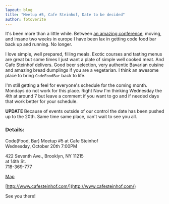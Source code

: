 ```yaml
---
layout: blog
title: "Meetup #5, Cafe Steinhof, Date to be decided"
author: fotoverite
---
```


It's been more than a little while. Between [an amazing conference](http://funconf.com/), moving, and insane two weeks in europe I have been lax in getting code food bar back up and running. No longer. 

I love simple, well prepared, filling meals. Exotic courses and tasting menus are great but some times I just want a plate of simple well cooked meat. And Cafe Steinhof delivers. Good beer selection, very authentic Bavarian cuisine and amazing bread dumplings if you are a vegetarian. I think an awesome place to bring `CodeFoodBar` back to life. 

I'm still getting a feel for everyone's schedule for the coming month. Mondays do not work for this place. Right Now I'm thinking Wednesday the 4th at around 7 but leave  a comment if you want to go and if needed days that work better for your schedule. 

<b>UPDATE</b>
Because of events outside of our control the date has been pushed up to the 20th. Same time same place, can't wait to see you all. 

### Details:

Code(Food, Bar) Meetup #5 at Cafe Steinhof<br />
Wednesday, October 20th 7:00PM

422 Seventh Ave., Brooklyn, NY 11215<br />
at 14th St.<br />
718-369-777‎

[Map](http://maps.google.com/maps?q=cafe+steinhof&hl=en&cd=1&ei=bbuYTIPhEJP0Ofm2_fAG&sll=40.687926,-73.964323&sspn=0.057396,0.047542&ie=UTF8&view=map&cid=6866924206748510096&ved=0CIkBEKUG&hq=cafe+steinhof&hnear=&ll=40.664217,-73.984122&spn=0.009636,0.022659&z=16)

[http://www.cafesteinhof.com/](http://www.cafesteinhof.com/)

See you there!